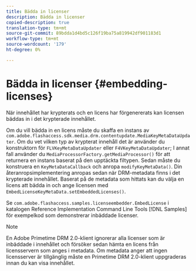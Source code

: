 ```yaml
---
title: Bädda in licenser
description: Bädda in licenser
copied-description: true
translation-type: tm+mt
source-git-commit: 89bdda1d4bd5c126f19ba75a819942df901183d1
workflow-type: tm+mt
source-wordcount: '179'
ht-degree: 0%

---
```



# Bädda in licenser {#embedding-licenses}

När innehållet har krypterats och en licens har förgenererats kan licensen bäddas in i det krypterade innehållet.

Om du vill bädda in en licens måste du skaffa en instans av `com.adobe.flashaccess.sdk.media.drm.contentupdate.MediaKeyMetaDataUpdater`. Om du vet vilken typ av krypterat innehåll det är använder du konstruktorn för `FLVKeyMetaDataUpdater` eller `F4VKeyMetaDataUpdater`; I annat fall använder du `MediaProcessorFactory.getMediaProcessor()` för att returnera en instans baserat på den upptäckta filtypen. Sedan måste du konstruera en `KeyMetaDataCallback` och anropa `modifyKeyMetaData()`. Din återanropsimplementering anropas sedan när DRM-metadata finns i det krypterade innehållet. Baserat på de metadata som hittats kan du välja en licens att bädda in och ange licensen med `EmbedLicenseKeyMetaData.setEmbeddedLicenses()`.

Se `com.adobe.flashaccess.samples.licenseembedder.EmbedLicense` i katalogen Reference Implementation Command Line Tools [!DNL Samples] för exempelkod som demonstrerar inbäddade licenser.

>[!NOTE]
>
>En Adobe Primetime DRM 2.0-klient ignorerar alla licenser som är inbäddade i innehållet och försöker sedan hämta en licens från licensservern som anges i metadata. Om metadata anger att ingen licensserver är tillgänglig måste en Primetime DRM 2.0-klient uppgraderas innan du kan visa innehållet.


